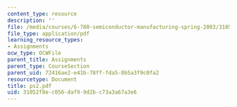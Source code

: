 ```yaml
---
content_type: resource
description: ''
file: /media/courses/6-780-semiconductor-manufacturing-spring-2003/31052f8ec056daf99d2bc73a3a67a3e6_ps2.pdf
file_type: application/pdf
learning_resource_types:
- Assignments
ocw_type: OCWFile
parent_title: Assignments
parent_type: CourseSection
parent_uid: 72416ae2-e41b-78ff-fda5-0b5a3f9c0fa2
resourcetype: Document
title: ps2.pdf
uid: 31052f8e-c056-daf9-9d2b-c73a3a67a3e6
---
```


